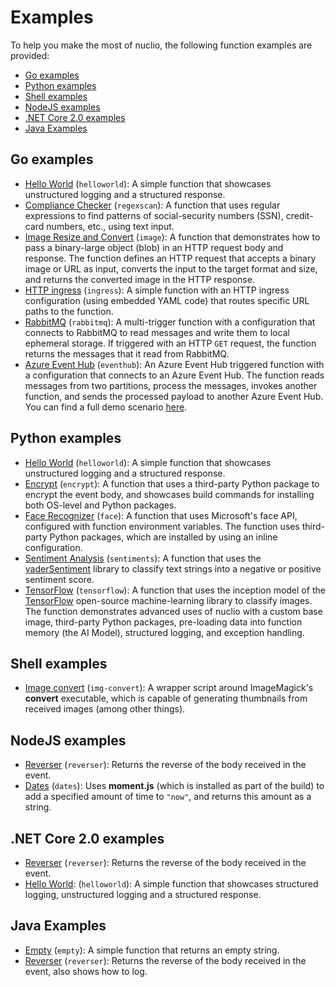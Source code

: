 # Examples

To help you make the most of nuclio, the following function examples are provided:

- [Go examples](#go-examples)
- [Python examples](#python-examples)
- [Shell examples](#shell-examples)
- [NodeJS examples](#nodejs-examples)
- [.NET Core 2.0 examples](#net-core-20-examples)
- [Java Examples](#java-examples)

## Go examples

- [Hello World](golang/helloworld) (`helloworld`): A simple function that showcases unstructured logging and a structured response.
- [Compliance Checker](golang/regexscan) (`regexscan`): A function that uses regular expressions to find patterns of social-security numbers (SSN), credit-card numbers, etc., using text input.
- [Image Resize and Convert](golang/image) (`image`): A function that demonstrates how to pass a binary-large object (blob) in an HTTP request body and response. The function defines an HTTP request that accepts a binary image or URL as input, converts the input to the target format and size, and returns the converted image in the HTTP response.
- [HTTP ingress](golang/ingress) (`ingress`): A simple function with an HTTP ingress configuration (using embedded YAML code) that routes specific URL paths to the function.
- [RabbitMQ](golang/rabbitmq) (`rabbitmq`): A multi-trigger function with a configuration that connects to RabbitMQ to read messages and write them to local ephemeral storage. If triggered with an HTTP `GET` request, the function returns the messages that it read from RabbitMQ.
- [Azure Event Hub](golang/eventhub) (`eventhub`): An Azure Event Hub triggered function with a configuration that connects to an Azure Event Hub. The function reads messages from two partitions, process the messages, invokes another function, and sends the processed payload to another Azure Event Hub. You can find a full demo scenario [here](https://github.com/nuclio/demos/tree/master/fleet-alarm-detection-azure).

## Python examples

- [Hello World](python/helloworld) (`helloworld`): A simple function that showcases unstructured logging and a structured response.
- [Encrypt](python/encrypt) (`encrypt`): A function that uses a third-party Python package to encrypt the event body, and showcases build commands for installing both OS-level and Python packages.
- [Face Recognizer](python/facerecognizer) (`face`): A function that uses Microsoft's face API, configured with function environment variables. The function uses third-party Python packages, which are installed by using an inline configuration.
- [Sentiment Analysis](python/sentiments) (`sentiments`): A function that uses the [vaderSentiment](https://github.com/cjhutto/vaderSentiment) library to classify text strings into a negative or positive sentiment score.
- [TensorFlow](python/tensorflow) (`tensorflow`): A function that uses the inception model of the [TensorFlow](https://www.tensorflow.org/) open-source machine-learning library to classify images. The function demonstrates advanced uses of nuclio with a custom base image, third-party Python packages, pre-loading data into function memory (the AI Model), structured logging, and exception handling.

## Shell examples

- [Image convert](shell/img-convert) (`img-convert`): A wrapper script around ImageMagick's **convert** executable, which is capable of generating thumbnails from received images (among other things). 

## NodeJS examples

- [Reverser](nodejs/reverser) (`reverser`): Returns the reverse of the body received in the event.
- [Dates](nodejs/dates) (`dates`): Uses **moment.js** (which is installed as part of the build) to add a specified amount of time to `"now"`, and returns this amount as a string.

## .NET Core 2.0 examples

- [Reverser](dotnetcore/reverser) (`reverser`): Returns the reverse of the body received in the event.
- [Hello World](dotnetcore/helloworld):  (`helloworld`): A simple function that showcases structured logging, unstructured logging and a structured response.

## Java Examples

- [Empty](java/empty) (`empty`): A simple function that returns an empty string.
- [Reverser](java/reverser) (`reverser`): Returns the reverse of the body received in the event, also shows how to log.

